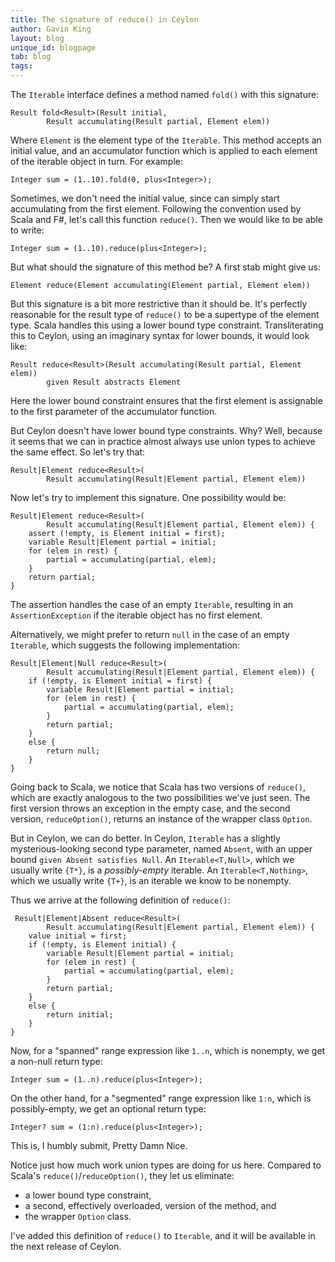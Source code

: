 ```yaml
---
title: The signature of reduce() in Ceylon
author: Gavin King
layout: blog
unique_id: blogpage
tab: blog
tags:
---
```


The `Iterable` interface defines a method named `fold()` with
this signature:

<!-- try: -->
    Result fold<Result>(Result initial,
            Result accumulating(Result partial, Element elem))

Where `Element` is the element type of the `Iterable`. This
method accepts an initial value, and an accumulator function
which is applied to each element of the iterable object in 
turn. For example:

<!-- try: -->
    Integer sum = (1..10).fold(0, plus<Integer>);

Sometimes, we don't need the initial value, since can simply
start accumulating from the first element. Following the
convention used by Scala and F#, let's call this function
`reduce()`. Then we would like to be able to write:

<!-- try: -->
    Integer sum = (1..10).reduce(plus<Integer>);

But what should the signature of this method be? A first stab
might give us:

<!-- try: -->
    Element reduce(Element accumulating(Element partial, Element elem))

But this signature is a bit more restrictive than it should 
be. It's perfectly reasonable for the result type of `reduce()`
to be a supertype of the element type. Scala handles this using
a lower bound type constraint. Transliterating this to Ceylon,
using an imaginary syntax for lower bounds, it would look like:

<!-- try: -->
    Result reduce<Result>(Result accumulating(Result partial, Element elem))
            given Result abstracts Element

Here the lower bound constraint ensures that the first element
is assignable to the first parameter of the accumulator 
function.

But Ceylon doesn't have lower bound type constraints. Why?
Well, because it seems that we can in practice almost always
use union types to achieve the same effect. So let's try that:

<!-- try: -->
    Result|Element reduce<Result>(
            Result accumulating(Result|Element partial, Element elem))

Now let's try to implement this signature. One possibility
would be:

<!-- try: -->
    Result|Element reduce<Result>(
            Result accumulating(Result|Element partial, Element elem)) {
        assert (!empty, is Element initial = first);
        variable Result|Element partial = initial;
        for (elem in rest) {
            partial = accumulating(partial, elem);
        }
        return partial;
    }

The assertion handles the case of an empty `Iterable`, resulting
in an `AssertionException` if the iterable object has no first
element.

Alternatively, we might prefer to return `null` in the case of
an empty `Iterable`, which suggests the following implementation:

<!-- try: -->
    Result|Element|Null reduce<Result>(
            Result accumulating(Result|Element partial, Element elem)) {
        if (!empty, is Element initial = first) {
            variable Result|Element partial = initial;
            for (elem in rest) {
                partial = accumulating(partial, elem);
            }
            return partial;
        }
        else {
            return null;
        }
    }

Going back to Scala, we notice that Scala has two versions of
`reduce()`, which are exactly analogous to the two possibilities
we've just seen. The first version throws an exception in the 
empty case, and the second version, `reduceOption()`, returns an 
instance of the wrapper class `Option`.

But in Ceylon, we can do better. In Ceylon, `Iterable` has a 
slightly mysterious-looking second type parameter, named `Absent`, 
with an upper bound `given Absent satisfies Null`. An 
`Iterable<T,Null>`, which we usually write `{T*}`, is a
_possibly-empty_ iterable. An `Iterable<T,Nothing>`, which we
usually write `{T+}`, is an iterable we know to be nonempty.

Thus we arrive at the following definition of `reduce()`:

<!-- try: -->
     Result|Element|Absent reduce<Result>(
            Result accumulating(Result|Element partial, Element elem)) {
        value initial = first;
        if (!empty, is Element initial) {
            variable Result|Element partial = initial;
            for (elem in rest) {
                partial = accumulating(partial, elem);
            }
            return partial;
        }
        else {
            return initial;
        }
    }

Now, for a "spanned" range expression like `1..n`, which is 
nonempty, we get a non-null return type:

<!-- try: -->
    Integer sum = (1..n).reduce(plus<Integer>);

On the other hand, for a "segmented" range expression like
`1:n`, which is possibly-empty, we get an optional return
type:

<!-- try: -->
    Integer? sum = (1:n).reduce(plus<Integer>);

This is, I humbly submit, Pretty Damn Nice.

Notice just how much work union types are doing for us here.
Compared to Scala's `reduce()`/`reduceOption()`, they let us 
eliminate:

- a lower bound type constraint,
- a second, effectively overloaded, version of the method, 
  and
- the wrapper `Option` class.

I've added this definition of `reduce()` to `Iterable`, and
it will be available in the next release of Ceylon.